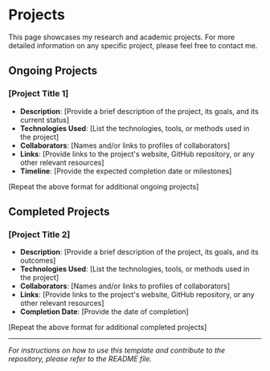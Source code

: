 # Projects

This page showcases my research and academic projects. For more detailed information on any specific project, please feel free to contact me.

## Ongoing Projects

### [Project Title 1]

- **Description**: [Provide a brief description of the project, its goals, and its current status]
- **Technologies Used**: [List the technologies, tools, or methods used in the project]
- **Collaborators**: [Names and/or links to profiles of collaborators]
- **Links**: [Provide links to the project's website, GitHub repository, or any other relevant resources]
- **Timeline**: [Provide the expected completion date or milestones]

[Repeat the above format for additional ongoing projects]

## Completed Projects

### [Project Title 2]

- **Description**: [Provide a brief description of the project, its goals, and its outcomes]
- **Technologies Used**: [List the technologies, tools, or methods used in the project]
- **Collaborators**: [Names and/or links to profiles of collaborators]
- **Links**: [Provide links to the project's website, GitHub repository, or any other relevant resources]
- **Completion Date**: [Provide the date of completion]

[Repeat the above format for additional completed projects]

---

_For instructions on how to use this template and contribute to the repository, please refer to the README file._
